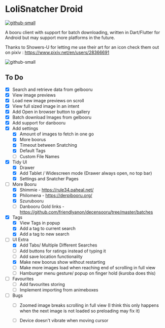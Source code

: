 # LoliSnatcher Droid
[![github-small](https://www.gnu.org/graphics/gplv3-with-text-136x68.png)](https://www.gnu.org/licenses/gpl-3.0)

A booru client with support for batch downloading, written in Dart/Flutter for Android but may support more platforms in the future.

Thanks to Showers-U for letting me use their art for an icon check them out on pixiv : https://www.pixiv.net/en/users/28366691

![github-small](https://github.com/NO-ob/LoliSnatcher_Droid/blob/b6ed6795951895c7ec8ddae68697f6dd50653c02/demo.gif)


## To Do
- [x] Search and retrieve data from gelbooru
- [x] View image previews
- [x] Load new image previews on scroll
- [x] View full sized image in an intent
- [x] Add Open in browser button to gallery
- [x] Batch download Images from gelbooru
- [x] Add support for danbooru
- [x] Add settings
    - [x] Amount of images to fetch in one go
    - [x] More boorus
    - [x] Timeout between Snatching
    - [x] Default Tags
    - [ ] Custom File Names
- [x] Tidy UI
    - [x] Drawer
    - [x] Add Tablet / Widescreen mode (Drawer always open, no top bar)
    - [x] Settings and Snatcher Pages
- [ ] More Booru
    - [x] Shimmie - https://rule34.paheal.net/
    - [x] Philomena - https://derpibooru.org/
    - [x] Szurubooru
    - [ ] Danbooru Gold links - https://github.com/friendlyanon/decensooru/tree/master/batches
- [x] Tags
    - [x] View Tags in popup
    - [x] Add a tag to current search
    - [x] Add a tag to new search
- [ ] UI Extra
    - [x] Add Tabs/ Multiple Different Searches
    - [ ] Add buttons for ratings instead of typing it
    - [ ] Add save location functionality
    - [x] Make new boorus show without restarting
    - [ ] Make more images load when reaching end of scrolling in full view
    - [ ] Hamburger menu gesture/ popup on finger hold (kuroba does this)
- [ ] Favourites
    - [ ] Add favourites storing
    - [ ] Implement importing from animeboxes
- [ ] Bugs
    - [ ] Zoomed image breaks scrolling in full view (I think this only happens when the next image is not loaded so preloading may fix it)
    - [ ] Device doesn't vibrate when moving cursor




